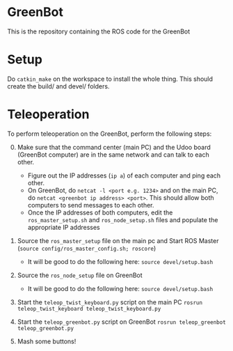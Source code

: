 # GreenBot

This is the repository containing the ROS code for the GreenBot

# Setup

Do `catkin_make` on the workspace to install the whole thing. This should create the build/ and devel/ folders.

# Teleoperation

To perform teleoperation on the GreenBot, perform the following steps:

0. Make sure that the command center (main PC) and the Udoo board (GreenBot computer) are in the same network and can talk to each other.
   * Figure out the IP addresses (`ip a`) of each computer and ping each other.
   * On GreenBot, do `netcat -l <port e.g. 1234>` and on the main PC, do `netcat <greenbot ip address> <port>`. This should allow both computers to send messages to each other.
   * Once the IP addresses of both computers, edit the `ros_master_setup.sh` and `ros_node_setup.sh` files and populate the appropriate IP addresses
 
1. Source the `ros_master_setup` file on the main pc and Start ROS Master (`source config/ros_master_config.sh; roscore`)
   * It will be good to do the following here: `source devel/setup.bash`
   
3. Source the `ros_node_setup` file on GreenBot
   * It will be good to do the following here: `source devel/setup.bash`
  
4. Start the `teleop_twist_keyboard.py` script on the main PC `rosrun teleop_twist_keyboard teleop_twist_keyboard.py`

5. Start the `teleop_greenbot.py` script on GreenBot `rosrun teleop_greenbot teleop_greenbot.py`

6. Mash some buttons!
